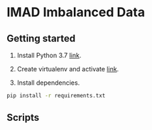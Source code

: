 # IMAD Imbalanced Data

## Getting started

1. Install Python 3.7 [link](https://www.python.org/downloads/release/python-377/).

2. Create virtualenv and activate [link](https://docs.python-guide.org/dev/virtualenvs/#lower-level-virtualenv).

3. Install dependencies.

```sh
pip install -r requirements.txt
```

## Scripts
